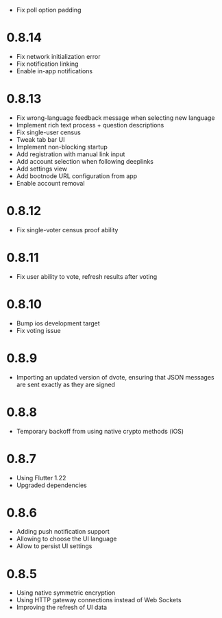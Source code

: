 - Fix poll option padding

# 0.8.14
- Fix network initialization error
- Fix notification linking
- Enable in-app notifications

# 0.8.13

- Fix wrong-language feedback message when selecting new language
- Implement rich text process + question descriptions
- Fix single-user census
- Tweak tab bar UI
- Implement non-blocking startup
- Add registration with manual link input
- Add account selection when following deeplinks
- Add settings view
- Add bootnode URL configuration from app
- Enable account removal

# 0.8.12

- Fix single-voter census proof ability

# 0.8.11

- Fix user ability to vote, refresh results after voting
  
# 0.8.10

- Bump ios development target
- Fix voting issue

# 0.8.9

- Importing an updated version of dvote, ensuring that JSON messages are sent exactly as they are signed

# 0.8.8

- Temporary backoff from using native crypto methods (iOS)

# 0.8.7

- Using Flutter 1.22
- Upgraded dependencies

# 0.8.6

- Adding push notification support
- Allowing to choose the UI language
- Allow to persist UI settings

# 0.8.5

- Using native symmetric encryption
- Using HTTP gateway connections instead of Web Sockets
- Improving the refresh of UI data
